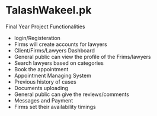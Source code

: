 # TalashWakeel.pk
Final Year Project 
Functionalities 
 - login/Registeration
 - Firms will create accounts for lawyers 
 - Client/Firms/Lawyers Dashboard
 - General public can view the profile of the Frims/lawyers 
 - Search lawyers based on categories
 - Book the appointment
 - Appointment Managing System
 - Previous history of cases
 - Documents uploading
 - General public can give the reviews/comments
 - Messages and Payment
 - Firms set their availability timings
